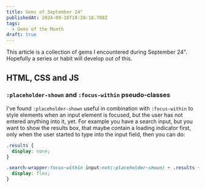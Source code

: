 ```yaml
---
title: Gems of September 24"
publishedAt: 2024-09-10T18:20:18.708Z
tags:
  - Gems of the Month
draft: true
---
```


This article is a collection of gems I encountered during September 24". Hopefully a series or habit will develop out of this.

## HTML, CSS and JS

### `:placeholder-shown` and `:focus-within` pseudo-classes

I've found `:placeholder-shown` useful in combination with `:focus-within` to style elements when an input element is focused, but the user has not entered anything into it, yet. For example you have a search input, but you want to show the results box, that maybe contain a loading indicator first, only when the user started to type into the input field, then you can do:

```css
.results {
  display: none;
}

.search-wrapper:focus-within input:not(:placeholder-shown) + .results {
  display: flex;
}
```
